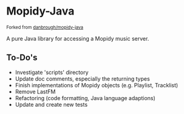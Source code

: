 # Mopidy-Java
<sup>Forked from [danbrough/mopidy-java](https://github.com/danbrough/mopidy-java) </sup>

A pure Java library for accessing a Mopidy music server.

## To-Do's
- Investigate 'scripts' directory
- Update doc comments, especially the returning types
- Finish implementations of Mopidy objects (e.g. Playlist, Tracklist)
- Remove LastFM
- Refactoring (code formatting, Java language adaptions) 
- Update and create new tests
